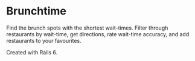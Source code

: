 <h1>Brunchtime</h1>
Find the brunch spots with the shortest wait-times. Filter through restaurants by wait-time, get directions, rate wait-time accuracy, and add restaurants to your favourites.

Created with Rails 6.
